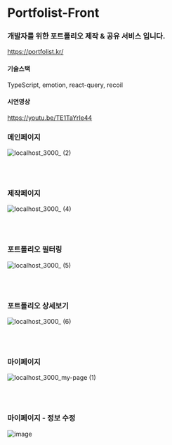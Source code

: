 # Portfolist-Front
### 개발자를 위한 포트폴리오 제작 & 공유 서비스 입니다.

https://portfolist.kr/


#### 기술스택
TypeScript, emotion, react-query, recoil

#### 시연영상
https://youtu.be/TE1TaYrIe44


### 메인페이지
![localhost_3000_ (2)](https://user-images.githubusercontent.com/63506240/145490786-82676967-5050-4ef7-b5c6-756bc9e805cd.png)

</br></br>
### 제작페이지
 ![localhost_3000_ (4)](https://user-images.githubusercontent.com/63506240/145491374-7477e36d-552d-41b7-80fc-fa7ba616f082.png)

</br></br>
### 포트폴리오 필터링
![localhost_3000_ (5)](https://user-images.githubusercontent.com/63506240/145491462-686d9dc8-097c-4e72-a6e5-433c1e28a906.png)

</br></br>
### 포트폴리오 상세보기
![localhost_3000_ (6)](https://user-images.githubusercontent.com/63506240/145491547-b588e419-ea76-49f7-a16e-5afd145bfe4a.png)


</br></br>
### 마이페이지 
![localhost_3000_my-page (1)](https://user-images.githubusercontent.com/63506240/145491723-6590440f-c744-4077-ac3a-397ef8a7046f.png)

</br></br>
### 마이페이지 - 정보 수정
![image](https://user-images.githubusercontent.com/63506240/145491814-2a3d20fb-f78b-42bf-a822-9080c7e927e7.png)
